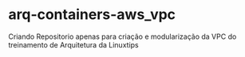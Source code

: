 # arq-containers-aws_vpc
Criando Repositorio apenas para criação e modularização da VPC do treinamento de Arquitetura da Linuxtips
